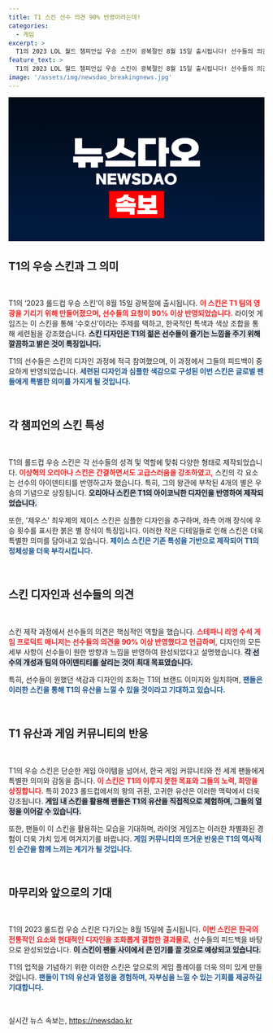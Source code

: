 ```yaml
---
title: T1 스킨 선수 의견 90% 반영이라는데!
categories:
  - 게임
excerpt: >
  T1의 2023 LOL 월드 챔피언십 우승 스킨이 광복절인 8월 15일 출시됩니다! 선수들의 의견을 90% 이상 반영한 화려한 디자인과 특별한 요소들로 팬들의 기대를 모으고 있습니다. T1의 독창적인 유산을 담은 스킨을 놓치지 마세요!
feature_text: >
  T1의 2023 LOL 월드 챔피언십 우승 스킨이 광복절인 8월 15일 출시됩니다! 선수들의 의견을 90% 이상 반영한 화려한 디자인과 특별한 요소들로 팬들의 기대를 모으고 있습니다. T1의 독창적인 유산을 담은 스킨을 놓치지 마세요!
image: '/assets/img/newsdao_breakingnews.jpg'
---
```


<p><img src="/assets/img/newsdao_breakingnews.jpg" alt="ontimetimes 속보" /></p>

<h2 data-ke-size="size26">T1의 우승 스킨과 그 의미</h2>

<p data-ke-size="size16">&nbsp;</p>

<p>T1의 ‘2023 롤드컵 우승 스킨’이 8월 15일 광복절에 출시됩니다. <b><span style="color: #ee2323;">이 스킨은 T1 팀의 영광을 기리기 위해 만들어졌으며, 선수들의 요청이 90% 이상 반영되었습니다.</span></b> 라이엇 게임즈는 이 스킨을 통해 ‘수호신’이라는 주제를 택하고, 한국적인 특색과 색상 조합을 통해 세련됨을 강조했습니다. <b><span style="background-color: #21538527;">스킨 디자인은 T1의 젊은 선수들이 즐기는 느낌을 주기 위해 깔끔하고 밝은 것이 특징입니다.</span></b> </p>

<p>T1의 선수들은 스킨의 디자인 과정에 적극 참여했으며, 이 과정에서 그들의 피드백이 중요하게 반영되었습니다. <b><span style="color: #1a5490;">세련된 디자인과 심플한 색감으로 구성된 이번 스킨은 글로벌 팬들에게 특별한 의미를 가지게 될 것입니다.</span></b></p>

<p data-ke-size="size16">&nbsp;</p>

<h2 data-ke-size="size26">각 챔피언의 스킨 특성</h2>

<p data-ke-size="size16">&nbsp;</p>

<p>T1의 롤드컵 우승 스킨은 각 선수들의 성격 및 역할에 맞춰 다양한 형태로 제작되었습니다. <b><span style="color: #ee2323;">이상혁의 오리아나 스킨은 간결하면서도 고급스러움을 강조하였고,</span></b> 스킨의 각 요소는 선수의 아이덴티티를 반영하고자 했습니다. 특히, 그의 왕관에 부착된 4개의 별은 우승의 기념으로 상징됩니다. <b><span style="background-color: #21538527;">오리아나 스킨은 T1의 아이코닉한 디자인을 반영하여 제작되었습니다.</span></b></p>

<p>또한, '제우스' 최우제의 제이스 스킨은 심플한 디자인을 추구하며, 좌측 어깨 장식에 우승 횟수를 표시한 붉은 별 장식이 특징입니다. 이러한 작은 디테일들로 인해 스킨은 더욱 특별한 의미를 담아내고 있습니다. <b><span style="color: #1a5490;">제이스 스킨은 기존 특성을 기반으로 제작되어 T1의 정체성을 더욱 부각시킵니다.</span></b></p>

<p data-ke-size="size16">&nbsp;</p>

<h2 data-ke-size="size26">스킨 디자인과 선수들의 의견</h2>

<p data-ke-size="size16">&nbsp;</p>

<p>스킨 제작 과정에서 선수들의 의견은 핵심적인 역할을 했습니다. <b><span style="color: #ee2323;">스테파니 리엉 수석 게임 프로덕트 매니저는 선수들의 의견을 90% 이상 반영했다고 언급하며,</span></b> 디자인의 모든 세부 사항이 선수들이 원한 방향과 느낌을 반영하여 완성되었다고 설명했습니다. <b><span style="background-color: #21538527;">각 선수의 개성과 팀의 아이덴티티를 살리는 것이 최대 목표였습니다.</span></b></p>

<p>특히, 선수들이 원했던 색감과 디자인의 조화는 T1의 브랜드 이미지와 일치하며, <b><span style="color: #1a5490;">팬들은 이러한 스킨을 통해 T1의 유산을 느낄 수 있을 것이라고 기대하고 있습니다.</span></b></p>

<p data-ke-size="size16">&nbsp;</p>

<h2 data-ke-size="size26">T1 유산과 게임 커뮤니티의 반응</h2>

<p data-ke-size="size16">&nbsp;</p>

<p>T1의 우승 스킨은 단순한 게임 아이템을 넘어서, 한국 게임 커뮤니티와 전 세계 팬들에게 특별한 의미와 감동을 줍니다. <b><span style="color: #ee2323;">이 스킨은 T1의 이루지 못한 목표와 그들의 노력, 희망을 상징합니다.</span></b> 특히 2023 롤드컵에서의 왕의 귀환, 고귀한 유산은 이러한 맥락에서 더욱 강조됩니다. <b><span style="background-color: #21538527;">게임 내 스킨을 활용해 팬들은 T1의 유산을 직접적으로 체험하며, 그들의 열정을 이어갈 수 있습니다.</span></b></p>

<p>또한, 팬들이 이 스킨을 활용하는 모습을 기대하며, 라이엇 게임즈는 이러한 차별화된 경험이 더욱 가치 있게 여겨지기를 바랍니다. <b><span style="color: #1a5490;">게임 커뮤니티의 뜨거운 반응은 T1의 역사적인 순간을 함께 느끼는 계기가 될 것입니다.</span></b></p>

<p data-ke-size="size16">&nbsp;</p>

<h2 data-ke-size="size26">마무리와 앞으로의 기대</h2>

<p data-ke-size="size16">&nbsp;</p>

<p>T1의 2023 롤드컵 우승 스킨은 다가오는 8월 15일에 출시됩니다. <b><span style="color: #ee2323;">이번 스킨은 한국의 전통적인 요소와 현대적인 디자인을 조화롭게 결합한 결과물로,</span></b> 선수들의 피드백을 바탕으로 완성되었습니다. <b><span style="background-color: #21538527;">이 스킨이 팬들 사이에서 큰 인기를 끌 것으로 예상되고 있습니다.</span></b></p>

<p>T1의 업적을 기념하기 위한 이러한 스킨은 앞으로의 게임 플레이를 더욱 의미 있게 만들 것입니다. <b><span style="color: #1a5490;">팬들이 T1의 유산과 열정을 경험하며, 자부심을 느낄 수 있는 기회를 제공하길 기대합니다.</span></b></p>

<p data-ke-size="size16">&nbsp;</p>
실시간 뉴스 속보는, <a href="https://newsdao.kr" rel="dofollow">https://newsdao.kr</a>


